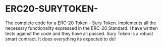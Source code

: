 # ERC20-SURYTOKEN-

The complete code for a ERC-20 Token - Sury Token. Implements all the necessary functionality expressed in the ERC-20 Standard. I have written tests against the code and they have all passed. Sury Token is a robust smart contract. It does everything its expected to do! 
